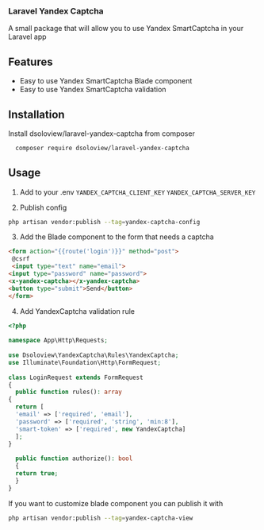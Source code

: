 
### Laravel Yandex Captcha

A small package that will allow you to use Yandex SmartCaptcha in your Laravel app

## Features

- Easy to use Yandex SmartCaptcha Blade component
- Easy to use Yandex SmartCaptcha validation

## Installation

Install dsoloview/laravel-yandex-captcha from composer

```bash
  composer require dsoloview/laravel-yandex-captcha
```

## Usage

1. Add to your .env
   `YANDEX_CAPTCHA_CLIENT_KEY`
   `YANDEX_CAPTCHA_SERVER_KEY`

2. Publish config
 ```bash
 php artisan vendor:publish --tag=yandex-captcha-config
 ```
3. Add the Blade component to the form that needs a captcha
 ```html
 <form action="{{route('login')}}" method="post">  
  @csrf  
  <input type="text" name="email">  
 <input type="password" name="password">  
 <x-yandex-captcha></x-yandex-captcha>  
 <button type="submit">Send</button>
</form>
 ```
4. Add YandexCaptcha validation rule
```php
<?php  
  
namespace App\Http\Requests;  
  
use Dsoloview\YandexCaptcha\Rules\YandexCaptcha;  
use Illuminate\Foundation\Http\FormRequest;  
  
class LoginRequest extends FormRequest  
{  
  public function rules(): array  
{  
  return [  
  'email' => ['required', 'email'],  
  'password' => ['required', 'string', 'min:8'],  
  'smart-token' => ['required', new YandexCaptcha]  
  ];  
}
  
  public function authorize(): bool  
  {  
  return true;  
  }  
}
```

If you want to customize blade component you can publish it with
 ```bash
 php artisan vendor:publish --tag=yandex-captcha-view
 ```


